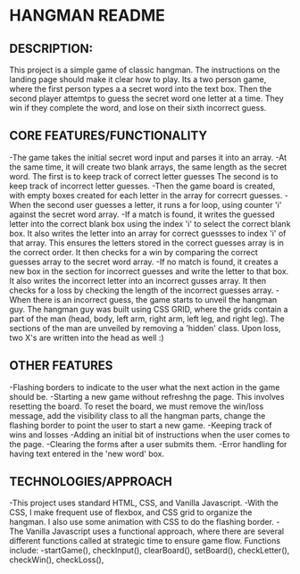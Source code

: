 # HANGMAN README

## DESCRIPTION:
This project is a simple game of classic hangman. The instructions on the landing page should make it clear how to play. Its a two person game, where the first person types a a secret word into the text box. Then the second player attemtps to guess the secret word one letter at a time. They win if they complete the word, and lose on their sixth incorrect guess.

## CORE FEATURES/FUNCTIONALITY
-The game takes the initial secret word input and parses it into an array.
-At the same time, it will create two blank arrays, the same length as the secret word.
    The first is to keep track of correct letter guesses
    The second is to keep track of incorrect letter guesses.
-Then the game board is created, with empty boxes created for each letter in the array for correcrt guesses.
-When the second user guesses a letter, it runs a for loop, using counter 'i' against the secret word array.
    -If a match is found, it writes the guessed letter into the correct blank box using the index 'i' to select the correct blank box. It also writes the letter into an array for correct guessses to index 'i' of that array. This ensures the letters stored in the correct guesses array is in the correct order. It then checks for a win by comparing the correct guesses array to the secret word array.
    -If no match is found, it creates a new box in the section for incorrect guesses and write the letter to that box. It also writes the incorrect letter into an incorrect gusses array. It then checks for a loss by checking the length of the incorrect guesses array.
-When there is an incorrect guess, the game starts to unveil the hangman guy. The hangman guy was built using CSS GRID, where the grids contain a part of the man (head, body, left arm, right arm, left leg, and right leg). The sections of the man are unveiled by removing a 'hidden' class. Upon loss, two X's are written into the head as well :)

## OTHER FEATURES
-Flashing borders to indicate to the user what the next action in the game should be.
-Starting a new game without refreshng the page. This involves resetting the board. To reset the board, we must remove the win/loss message, add the visibility class to all the hangman parts, change the flashing border to point the user to start a new game.
-Keeping track of wins and losses
-Adding an initial bit of instructions when the user comes to the page.
-Clearing the forms after a user submits them.
-Error handling for having text entered in the 'new word' box.

## TECHNOLOGIES/APPROACH
-This project uses standard HTML, CSS, and Vanilla Javascript.
-With the CSS, I make frequent use of flexbox, and CSS grid to organize the hangman. I also use some animation with CSS to do the flashing border.
-The Vanilla Javascript uses a functional approach, where there are several different functions called at strategic time to ensure game flow. Functions include:
    -startGame(), checkInput(), clearBoard(), setBoard(), checkLetter(), checkWin(), checkLoss(), 